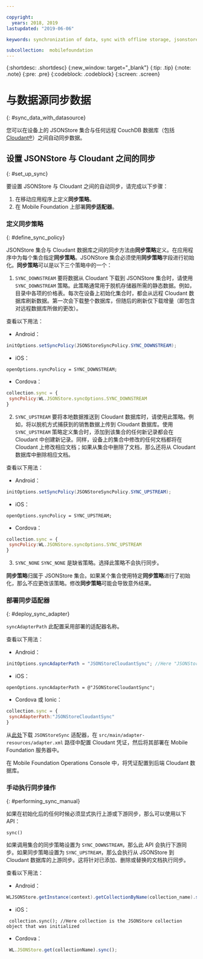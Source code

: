 ```yaml
---

copyright:
  years: 2018, 2019
lastupdated: "2019-06-06"

keywords: synchronization of data, sync with offline storage, jsonstore sync

subcollection:  mobilefoundation
---
```


{:shortdesc: .shortdesc}
{:new_window: target="_blank"}
{:tip: .tip}
{:note: .note}
{:pre: .pre}
{:codeblock: .codeblock}
{:screen: .screen}

# 与数据源同步数据
{: #sync_data_with_datasource}

您可以在设备上的 JSONStore 集合与任何远程 CouchDB 数据库（包括 [Cloudant®](https://www.ibm.com/in-en/marketplace/database-management)）之间自动同步数据。

## 设置 JSONStore 与 Cloudant 之间的同步
{: #set_up_sync}

要设置 JSONStore 与 Cloudant 之间的自动同步，请完成以下步骤：

1. 在移动应用程序上定义**同步策略**。
2. 在 Mobile Foundation 上部署**同步适配器**。

### 定义同步策略
{: #define_sync_policy}

JSONStore 集合与 Cloudant 数据库之间的同步方法由**同步策略**定义。在应用程序中为每个集合指定**同步策略**。JSONStore 集合必须使用**同步策略**字段进行初始化。**同步策略**可以是以下三个策略中的一个：

1. `SYNC_DOWNSTREAM`
  要将数据从 Cloudant 下载到 JSONStore 集合时，请使用 `SYNC_DOWNSTREAM` 策略。此策略通常用于脱机存储器所需的静态数据。例如，目录中各项的价格表。每次在设备上初始化集合时，都会从远程 Cloudant 数据库刷新数据。第一次会下载整个数据库，但随后的刷新仅下载增量（即包含对远程数据库所做的更改）。
  
  
查看以下用法：

   * Android：
  
   ```java
  initOptions.setSyncPolicy(JSONStoreSyncPolicy.SYNC_DOWNSTREAM);
  ```

   * iOS： 
  
   ```objc
  openOptions.syncPolicy = SYNC_DOWNSTREAM;
  ```

   * Cordova： 
  
   ```javascript
  collection.sync = {
    syncPolicy:WL.JSONStore.syncOptions.SYNC_DOWNSTREAM
  }
  ```

2. `SYNC_UPSTREAM`
  要将本地数据推送到 Cloudant 数据库时，请使用此策略。例如，将以脱机方式捕获到的销售数据上传到 Cloudant 数据库。使用 `SYNC_UPSTREAM` 策略定义集合时，添加到该集合的任何新记录都会在 Cloudant 中创建新记录。同样，设备上的集合中修改的任何文档都将在 Cloudant 上修改相应文档；如果从集合中删除了文档，那么还将从 Cloudant 数据库中删除相应文档。
  

查看以下用法：

   * Android：
   ```java
  initOptions.setSyncPolicy(JSONStoreSyncPolicy.SYNC_UPSTREAM);
  ```

   * iOS：
   ```objc
  openOptions.syncPolicy = SYNC_UPSTREAM;
  ```

   * Cordova：
   ```javascript
  collection.sync = {
    syncPolicy:WL.JSONStore.syncOptions.SYNC_UPSTREAM
  }
  ```

3. `SYNC_NONE`
  `SYNC_NONE` 是缺省策略。选择此策略不会执行同步。

**同步策略**归属于 JSONStore 集合。如果某个集合使用特定**同步策略**进行了初始化，那么不应更改该策略。修改**同步策略**可能会导致意外结果。

### 部署同步适配器
{: #deploy_sync_adapter}

`syncAdapterPath`
此配置采用部署的适配器名称。

查看以下用法：

   * Android：
   ```java
 initOptions.syncAdapterPath = "JSONStoreCloudantSync"; //Here "JSONStoreCloudantSync" is the name of the adapter.
 ```

   * iOS：
   ```objc
  openOptions.syncAdapterPath = @"JSONStoreCloudantSync";
 ```

   * Cordova 或 Ionic：
   ```javascript
  collection.sync = {
    syncAdapterPath:"JSONStoreCloudantSync"
  }
 ```

从[此处](https://github.com/MobileFirst-Platform-Developer-Center/JSONStoreCloudantSync/)下载 `JSONStoreSync` 适配器，在 `src/main/adapter-resources/adapter.xml` 路径中配置 Cloudant 凭证，然后将其部署在 Mobile Foundation 服务器中。

在 Mobile Foundation Operations Console 中，将凭证配置到后端 Cloudant 数据库。

### 手动执行同步操作
{: #performing_sync_manual}

如果在初始化后的任何时候必须显式执行上游或下游同步，那么可以使用以下 API：

`sync()`

如果调用集合的同步策略设置为 `SYNC_DOWNSTREAM`，那么此 API 会执行下游同步。如果同步策略设置为 `SYNC_UPSTREAM`，那么会执行从 JSONStore 到 Cloudant 数据库的上游同步。这将针对已添加、删除或替换的文档执行同步。

查看以下用法： 

  * Android：
 ```java
 WLJSONStore.getInstance(context).getCollectionByName(collection_name).sync();
 ```

  * iOS：
 ```objc
  collection.sync(); //Here collection is the JSONStore collection object that was initialized
 ```

  * Cordova：
 ```javascript
  WL.JSONStore.get(collectionName).sync();
 ```
